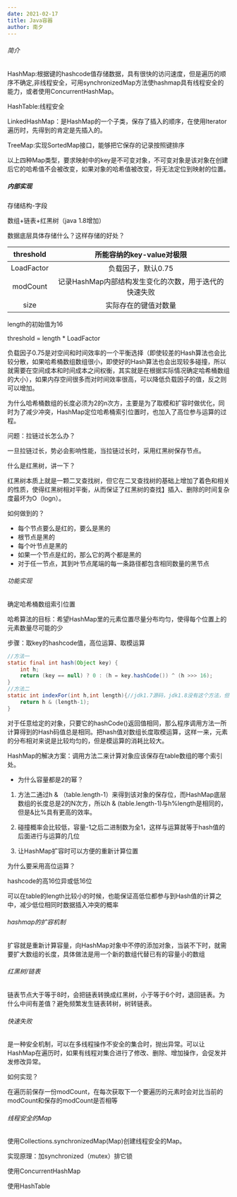 ```yaml
---
date: 2021-02-17
title: Java容器
author: 南夕
---
```


###### 简介

HashMap:根据键的hashcode值存储数据，具有很快的访问速度，但是遍历的顺序不确定,非线程安全，可用synchronizedMap方法使hashmap具有线程安全的能力，或者使用ConcurrentHashMap。

HashTable:线程安全

LinkedHashMap：是HashMap的一个子类，保存了插入的顺序，在使用Iterator遍历时，先得到的肯定是先插入的。

TreeMap:实现SortedMap接口，能够把它保存的记录按照键排序

以上四种Map类型，要求映射中的key是不可变对象，不可变对象是该对象在创建后它的哈希值不会被改变，如果对象的哈希值被改变，将无法定位到映射的位置。

##### 内部实现

  存储结构-字段

数组+链表+红黑树（java 1.8增加）

数据底层具体存储什么？这样存储的好处？

 

| threshold  |               所能容纳的key-value对极限               |
| :--------: | :---------------------------------------------------: |
| LoadFactor |                  负载因子，默认0.75                   |
|  modCount  | 记录HashMap内部结构发生变化的次数，用于迭代的快速失败 |
|    size    |                 实际存在的键值对数量                  |

length的初始值为16

  threshold = length * LoadFactor

负载因子0.75是对空间和时间效率的一个平衡选择（即使较差的Hash算法也会比较分散，如果哈希桶数组数组很小，即使好的Hash算法也会出现较多碰撞，所以就需要在空间成本和时间成本之间权衡，其实就是在根据实际情况确定哈希桶数组的大小），如果内存空间很多而对时间效率很高，可以降低负载因子的值，反之则可以增加。

为什么哈希桶数组的长度必须为2的n次方，主要是为了取模和扩容时做优化，同时为了减少冲突，HashMap定位哈希桶索引位置时，也加入了高位参与运算的过程。

问题：拉链过长怎么办？

一旦拉链过长，势必会影响性能，当拉链过长时，采用红黑树保存节点。

什么是红黑树，讲一下？

红黑树本质上就是一颗二叉查找树，但它在二叉查找树的基础上增加了着色和相关的性质，使得红黑树相对平衡，从而保证了红黑树的查找】插入、删除的时间复杂度最坏为O（logn）。

如何做到的？

- 每个节点要么是红的，要么是黑的
- 根节点是黑的
- 每个叶节点是黑的
- 如果一个节点是红的，那么它的两个都是黑的
- 对于任一节点，其到叶节点尾端的每一条路径都包含相同数量的黑节点

###### 功能实现

确定哈希桶数组索引位置

哈希算法的目标：希望HashMap里的元素位置尽量分布均匀，使得每个位置上的元素数量尽可能的少

步骤：取key的hashcode值，高位运算、取模运算

```java
//方法一
static final int hash(Object key) {
    int h;
    return (key == null) ? 0 : (h = key.hashCode()) ^ (h >>> 16);
}
//方法二
static int indexFor(int h,int length){//jdk1.7源码，jdk1.8没有这个方法，但实现原理是一样的
    return h & (length-1);
}
```

对于任意给定的对象，只要它的hashCode()返回值相同，那么程序调用方法一所计算得到的Hash码值总是相同。把hash值对数组长度取模运算，这样一来，元素的分布相对来说是比较均匀的，但是模运算的消耗比较大。

HashMap的解决方案：调用方法二来计算对象应该保存在table数组的哪个索引处。

- 为什么容量都是2的幂？

1. 方法二通过h & （table.length-1）来得到该对象的保存位，而HashMap底层数组的长度总是2的N次方，所以h & (table.length-1)与h%length是相同的，但是&比%具有更高的效率。

2. 碰撞概率会比较低，容量-1之后二进制数为全1，这样与运算就等于hash值的后面进行与运算的几位
3. 让HashMap扩容时可以方便的重新计算位置

为什么要采用高位运算？

hashcode的高16位异或低16位

可以在table的length比较小的时候，也能保证高低位都参与到Hash值的计算之中，减少低位相同时数据插入冲突的概率

###### hashmap的扩容机制

扩容就是重新计算容量，向HashMap对象中不停的添加对象，当装不下时，就需要扩大数组的长度，具体做法是用一个新的数组代替已有的容量小的数组



###### 红黑树/链表

链表节点大于等于8时，会把链表转换成红黑树，小于等于6个时，退回链表。为什么中间有差值？避免频繁发生链表转树，树转链表。

###### 快速失败

是一种安全机制，可以在多线程操作不安全的集合时，抛出异常。可以让HashMap在遍历时，如果有线程对集合进行了修改、删除、增加操作，会促发并发修改异常。

如何实现？

在遍历前保存一份modCount，在每次获取下一个要遍历的元素时会对比当前的modCount和保存的modCount是否相等

###### 线程安全的Map

使用Collections.synchronizedMap(Map)创建线程安全的Map。

实现原理：加synchronized（mutex）排它锁

使用ConcurrentHashMap

使用HashTable

